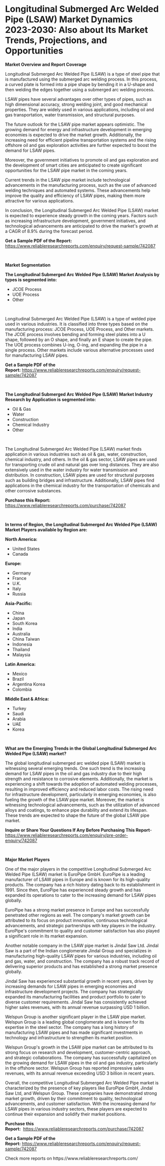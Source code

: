 <p><h1>Longitudinal Submerged Arc Welded Pipe (LSAW) Market Dynamics 2023-2030: Also about Its Market Trends, Projections, and Opportunities</h1></p><p><strong>Market Overview and Report Coverage</strong></p>
<p><p>Longitudinal Submerged Arc Welded Pipe (LSAW) is a type of steel pipe that is manufactured using the submerged arc welding process. In this process, a curved plate is formed into a pipe shape by bending it in a U-shape and then welding the edges together using a submerged arc welding process.</p><p>LSAW pipes have several advantages over other types of pipes, such as high dimensional accuracy, strong welding joint, and good mechanical properties. They are widely used in various applications, including oil and gas transportation, water transmission, and structural purposes.</p><p>The future outlook for the LSAW pipe market appears optimistic. The growing demand for energy and infrastructure development in emerging economies is expected to drive the market growth. Additionally, the increasing need for efficient pipeline transportation systems and the rising offshore oil and gas exploration activities are further expected to boost the demand for LSAW pipes.</p><p>Moreover, the government initiatives to promote oil and gas exploration and the development of smart cities are anticipated to create significant opportunities for the LSAW pipe market in the coming years.</p><p>Current trends in the LSAW pipe market include technological advancements in the manufacturing process, such as the use of advanced welding techniques and automated systems. These advancements help improve the quality and efficiency of LSAW pipes, making them more attractive for various applications.</p><p>In conclusion, the Longitudinal Submerged Arc Welded Pipe (LSAW) market is expected to experience steady growth in the coming years. Factors such as increasing infrastructure development, government initiatives, and technological advancements are anticipated to drive the market's growth at a CAGR of 8.9% during the forecast period.</p></p>
<p><strong>Get a Sample PDF of the Report:</strong> <a href="https://www.reliableresearchreports.com/enquiry/request-sample/742087">https://www.reliableresearchreports.com/enquiry/request-sample/742087</a></p>
<p>&nbsp;</p>
<p><strong>Market Segmentation</strong></p>
<p><strong>The Longitudinal Submerged Arc Welded Pipe (LSAW) Market Analysis by types is segmented into:</strong></p>
<p><ul><li>JCOE Process</li><li>UOE Process</li><li>Other</li></ul></p>
<p>&nbsp;</p>
<p><p>Longitudinal Submerged Arc Welded Pipe (LSAW) is a type of welded pipe used in various industries. It is classified into three types based on the manufacturing process: JCOE Process, UOE Process, and Other markets. The JCOE process involves bending and forming steel plates into a U shape, followed by an O shape, and finally an E shape to create the pipe. The UOE process combines U-ing, O-ing, and expanding the pipe in a single process. Other markets include various alternative processes used for manufacturing LSAW pipes.</p></p>
<p><strong>Get a Sample PDF of the Report:</strong>&nbsp;<a href="https://www.reliableresearchreports.com/enquiry/request-sample/742087">https://www.reliableresearchreports.com/enquiry/request-sample/742087</a></p>
<p>&nbsp;</p>
<p><strong>The Longitudinal Submerged Arc Welded Pipe (LSAW) Market Industry Research by Application is segmented into:</strong></p>
<p><ul><li>Oil & Gas</li><li>Water</li><li>Construction</li><li>Chemical Industry</li><li>Other</li></ul></p>
<p>&nbsp;</p>
<p><p>The Longitudinal Submerged Arc Welded Pipe (LSAW) market finds application in various industries such as oil & gas, water, construction, chemical industry, and others. In the oil & gas sector, LSAW pipes are used for transporting crude oil and natural gas over long distances. They are also extensively used in the water industry for water transmission and distribution. In construction, LSAW pipes are used for structural purposes such as building bridges and infrastructure. Additionally, LSAW pipes find applications in the chemical industry for the transportation of chemicals and other corrosive substances.</p></p>
<p><strong>Purchase this Report:</strong>&nbsp; <a href="https://www.reliableresearchreports.com/purchase/742087">https://www.reliableresearchreports.com/purchase/742087</a></p>
<p>&nbsp;</p>
<p><strong>In terms of Region, the Longitudinal Submerged Arc Welded Pipe (LSAW) Market Players available by Region are:</strong></p>
<p>
    <p> <strong> North America: </strong>
        <ul>
            <li>United States</li>
            <li>Canada</li>
        </ul>
        </p> 
    <p> <strong> Europe: </strong>
        <ul>
            <li>Germany</li>
            <li>France</li>
            <li>U.K.</li>
            <li>Italy</li>
            <li>Russia</li>
        </ul>
        </p> 
    <p> <strong> Asia-Pacific: </strong>
        <ul>
            <li>China</li>
            <li>Japan</li>
            <li>South Korea</li>
            <li>India</li>
            <li>Australia</li>
            <li>China Taiwan</li>
            <li>Indonesia</li>
            <li>Thailand</li>
            <li>Malaysia</li>
        </ul>
        </p> 
    <p> <strong> Latin America: </strong>
        <ul>
            <li>Mexico</li>
            <li>Brazil</li>
            <li>Argentina Korea</li>
            <li>Colombia</li>
        </ul>
        </p> 
    <p> <strong> Middle East & Africa: </strong>
        <ul>
            <li>Turkey</li>
            <li>Saudi</li>
            <li>Arabia</li>
            <li>UAE</li>
            <li>Korea</li>
        </ul>
    </p>
    </p>
<p>&nbsp;</p>
<p><strong>What are the Emerging Trends in the Global Longitudinal Submerged Arc Welded Pipe (LSAW) market?</strong></p>
<p><p>The global longitudinal submerged arc welded pipe (LSAW) market is witnessing several emerging trends. One such trend is the increasing demand for LSAW pipes in the oil and gas industry due to their high strength and resistance to corrosive elements. Additionally, the market is experiencing a shift towards the adoption of automated welding processes, resulting in improved efficiency and reduced labor costs. The rising need for infrastructure development, particularly in emerging economies, is also fueling the growth of the LSAW pipe market. Moreover, the market is witnessing technological advancements, such as the utilization of advanced alloys and coatings, to enhance pipe durability and extend its lifespan. These trends are expected to shape the future of the global LSAW pipe market.</p></p>
<p><strong>Inquire or Share Your Questions If Any Before Purchasing This Report</strong>- <a href="https://www.reliableresearchreports.com/enquiry/pre-order-enquiry/742087">https://www.reliableresearchreports.com/enquiry/pre-order-enquiry/742087</a></p>
<p>&nbsp;</p>
<p><strong>Major Market Players</strong></p>
<p><p>One of the major players in the competitive Longitudinal Submerged Arc Welded Pipe (LSAW) market is EuroPipe GmbH. EuroPipe is a leading manufacturer of LSAW pipes in Europe and is known for its high-quality products. The company has a rich history dating back to its establishment in 1991. Since then, EuroPipe has experienced steady growth and has expanded its operations to cater to the increasing demand for LSAW pipes globally.</p><p>EuroPipe has a strong market presence in Europe and has successfully penetrated other regions as well. The company's market growth can be attributed to its focus on product innovation, continuous technological advancements, and strategic partnerships with key players in the industry. EuroPipe's commitment to quality and customer satisfaction has also played a significant role in its market expansion.</p><p>Another notable company in the LSAW pipe market is Jindal Saw Ltd. Jindal Saw is a part of the Indian conglomerate Jindal Group and specializes in manufacturing high-quality LSAW pipes for various industries, including oil and gas, water, and construction. The company has a robust track record of delivering superior products and has established a strong market presence globally.</p><p>Jindal Saw has experienced substantial growth in recent years, driven by increasing demands for LSAW pipes in emerging economies and infrastructure development projects. The company has strategically expanded its manufacturing facilities and product portfolio to cater to diverse customer requirements. Jindal Saw has consistently achieved higher sales revenues, with its annual revenue surpassing USD 1 billion.</p><p>Welspun Group is another significant player in the LSAW pipe market. Welspun Group is a leading global conglomerate and is known for its expertise in the steel sector. The company has a long history of manufacturing LSAW pipes and has made significant investments in technology and infrastructure to strengthen its market position.</p><p>Welspun Group's growth in the LSAW pipe market can be attributed to its strong focus on research and development, customer-centric approach, and strategic collaborations. The company has successfully capitalized on the growing demand for LSAW pipes in the oil and gas industry, particularly in the offshore sector. Welspun Group has reported impressive sales revenues, with its annual revenue exceeding USD 3 billion in recent years.</p><p>Overall, the competitive Longitudinal Submerged Arc Welded Pipe market is characterized by the presence of key players like EuroPipe GmbH, Jindal Saw Ltd, and Welspun Group. These companies have demonstrated strong market growth, driven by their commitment to quality, technological advancements, and customer satisfaction. With the increasing demand for LSAW pipes in various industry sectors, these players are expected to continue their expansion and solidify their market positions.</p></p>
<p><strong>Purchase this Report:</strong>&nbsp;&nbsp;<a href="https://www.reliableresearchreports.com/purchase/742087">https://www.reliableresearchreports.com/purchase/742087</a></p>
<p></p>
<p><strong>Get a Sample PDF of the Report:</strong>&nbsp;<a href="https://www.reliableresearchreports.com/enquiry/request-sample/742087">https://www.reliableresearchreports.com/enquiry/request-sample/742087</a></p>
<p>Check more reports on https://www.reliableresearchreports.com/</p>